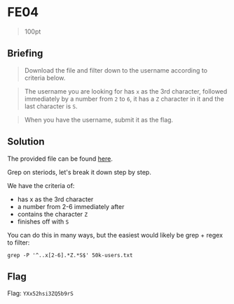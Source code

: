 # FE04
> 100pt

## Briefing
> Download the file and filter down to the username according to criteria below.

> The username you are looking for has `x` as the 3rd character, followed immediately by a number from `2` to `6`, it has a `Z` character in it and the last character is `S`.

> When you have the username, submit it as the flag.

## Solution
The provided file can be found [here](fe04.zip).

Grep on steriods, let's break it down step by step.

We have the criteria of:
- has x as the 3rd character
- a number from 2-6 immediately after
- contains the character `Z`
- finishes off with `S`

You can do this in many ways, but the easiest would likely be grep + regex to filter:

`grep -P '^..x[2-6].*Z.*S$' 50k-users.txt`

## Flag
Flag: `YXx52hsi3ZQ5b9rS`
